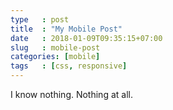 ```yaml
---
type   : post
title  : "My Mobile Post"
date   : 2018-01-09T09:35:15+07:00
slug   : mobile-post
categories: [mobile]
tags   : [css, responsive]
---
```


I know nothing.
Nothing at all.

